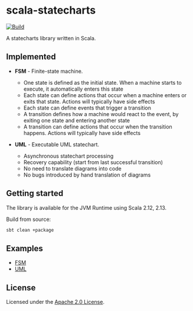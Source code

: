 # scala-statecharts
[![Build](https://github.com/reugn/scala-statecharts/actions/workflows/build.yml/badge.svg)](https://github.com/reugn/scala-statecharts/actions/workflows/build.yml)

A statecharts library written in Scala.

## Implemented
* **FSM** - Finite-state machine.
    * One state is defined as the initial state. When a machine starts to execute, it automatically enters this state
    * Each state can define actions that occur when a machine enters or exits that state. Actions will typically have side effects
    * Each state can define events that trigger a transition
    * A transition defines how a machine would react to the event, by exiting one state and entering another state
    * A transition can define actions that occur when the transition happens. Actions will typically have side effects

* **UML** - Executable UML statechart.
    * Asynchronous statechart processing
    * Recovery capability (start from last successful transition)
    * No need to translate diagrams into code
    * No bugs introduced by hand translation of diagrams

## Getting started
The library is available for the JVM Runtime using Scala 2.12, 2.13.

Build from source:
```sh
sbt clean +package
```

## Examples
* [FSM](./src/test/scala/io/github/reugn/statecharts/FSMTest.scala)
* [UML](./src/test/scala/io/github/reugn/statecharts/UMLTest.scala)

## License
Licensed under the [Apache 2.0 License](./LICENSE).
